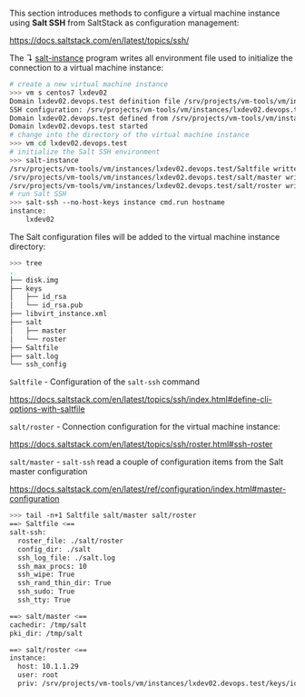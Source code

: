 This section introduces methods to configure a virtual machine instance
using **Salt SSH** from SaltStack as configuration management:

<https://docs.saltstack.com/en/latest/topics/ssh/>

The ↴ [salt-instance](../bin/salt-instance) program writes all environment 
file used to initialize the connection to a virtual machine instance:

```bash
# create a new virtual machine instance
>>> vm s centos7 lxdev02
Domain lxdev02.devops.test definition file /srv/projects/vm-tools/vm/instances/lxdev02.devops.test/libvirt_instance.xml
SSH configuration: /srv/projects/vm-tools/vm/instances/lxdev02.devops.test/ssh_config
Domain lxdev02.devops.test defined from /srv/projects/vm-tools/vm/instances/lxdev02.devops.test/libvirt_instance.xml
Domain lxdev02.devops.test started
# change into the directory of the virtual machine instance
>>> vm cd lxdev02.devops.test
# initialize the Salt SSH environment
>>> salt-instance              
/srv/projects/vm-tools/vm/instances/lxdev02.devops.test/Saltfile written.
/srv/projects/vm-tools/vm/instances/lxdev02.devops.test/salt/master written.
/srv/projects/vm-tools/vm/instances/lxdev02.devops.test/salt/roster written.
# run Salt SSH
>>> salt-ssh --no-host-keys instance cmd.run hostname
instance:
    lxdev02
```

The Salt configuration files will be added to the virtual machine instance directory:

```bash
>>> tree                                      
.
├── disk.img
├── keys
│   ├── id_rsa
│   └── id_rsa.pub
├── libvirt_instance.xml
├── salt
│   ├── master
│   └── roster
├── Saltfile
├── salt.log
└── ssh_config
```

`Saltfile` - Configuration of the `salt-ssh` command

<https://docs.saltstack.com/en/latest/topics/ssh/index.html#define-cli-options-with-saltfile>

`salt/roster` - Connection configuration for the virtual machine instance:

<https://docs.saltstack.com/en/latest/topics/ssh/roster.html#ssh-roster>

`salt/master` - `salt-ssh` read a couple of configuration items from the Salt master configuration

<https://docs.saltstack.com/en/latest/ref/configuration/index.html#master-configuration>

```bash
>>> tail -n+1 Saltfile salt/master salt/roster
==> Saltfile <==
salt-ssh:
  roster_file: ./salt/roster
  config_dir: ./salt
  ssh_log_file: ./salt.log
  ssh_max_procs: 10
  ssh_wipe: True
  ssh_rand_thin_dir: True
  ssh_sudo: True
  ssh_tty: True

==> salt/master <==
cachedir: /tmp/salt
pki_dir: /tmp/salt

==> salt/roster <==
instance:
  host: 10.1.1.29
  user: root
  priv: /srv/projects/vm-tools/vm/instances/lxdev02.devops.test/keys/id_rsa
```
